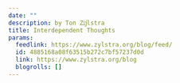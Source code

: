 ```yaml
---
date: ""
description: by Ton Zĳlstra
title: Interdependent Thoughts
params:
  feedlink: https://www.zylstra.org/blog/feed/
  id: 4885168a08f63515b272c7bf57237d0d
  link: https://www.zylstra.org/blog
  blogrolls: []
---
```

